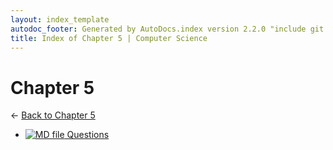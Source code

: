 ```yaml
---
layout: index_template
autodoc_footer: Generated by AutoDocs.index version 2.2.0 "include git commit" ⓒ Starwort, 2020
title: Index of Chapter 5 | Computer Science
---
```


# **Chapter 5**

← [Back to Chapter 5](..)

- [![MD file](https://img.icons8.com/windows/512/03dac6/regular-document.png) Questions](Paper_1/section_1/chapter_5/questions.md)
